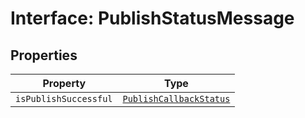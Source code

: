 # Interface: PublishStatusMessage

## Properties

| Property | Type |
| ------ | ------ |
| `isPublishSuccessful` | [`PublishCallbackStatus`](../enumerations/PublishCallbackStatus.md) |
